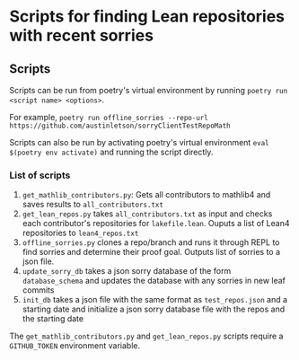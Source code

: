 # Scripts for finding Lean repositories with recent sorries

## Scripts

Scripts can be run from poetry's virtual environment by running
`poetry run <script name> <options>`. 

For example, `poetry run offline_sorries --repo-url https://github.com/austinletson/sorryClientTestRepoMath`

Scripts can also be run by activating poetry's virtual environment `eval $(poetry env activate)` and running the script directly.


### List of scripts

1. `get_mathlib_contributors.py`: Gets all contributors to mathlib4 and saves
   results to `all_contributors.txt`
2. `get_lean_repos.py` takes `all_contributors.txt` as input and checks each contributor's repositories for `lakefile.lean`. Ouputs a list of Lean4 repositories to `lean4_repos.txt`
3. `offline_sorries.py` clones a repo/branch and runs it through REPL to find
   sorries and determine their proof goal. Outputs list of sorries to a json
   file.
5. `update_sorry_db` takes a json sorry database of the form `database_schema` and updates the database with any sorries in new leaf commits
6. `init_db` takes a json file with the same format as `test_repos.json` and a starting date and initialize a json sorry database file with the repos and the starting date

The `get_mathlib_contributors.py` and `get_lean_repos.py` scripts require a `GITHUB_TOKEN` environment variable.
